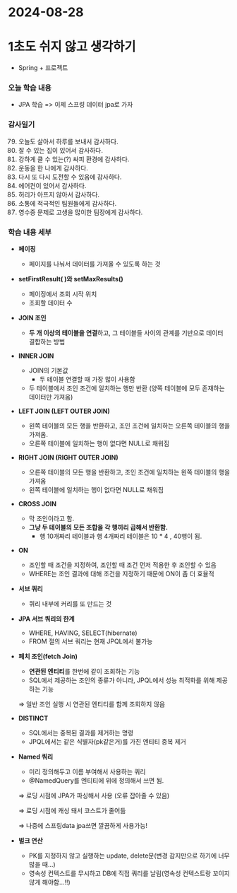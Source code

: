 # 2024-08-28

# 1초도 쉬지 않고 생각하기
-  Spring + 프로젝트

### 오늘 학습 내용
- JPA 학습
    => 이제 스프링 데이터 jpa로 가자


### 감사일기
79. 오늘도 살아서 하루를 보내서 감사하다.
80. 잘 수 있는 집이 있어서 감사하다.
81. 강하게 클 수 있는(?) 싸피 환경에 감사하다.
82. 운동을 한 나에게 감사하다.
83. 다시 또 다시 도전할 수 있음에 감사하다.
84. 에어컨이 있어서 감사하다.
85. 허리가 아프지 않아서 감사하다.
86. 소통에 적극적인 팀원들에게 감사하다.
87. 영수증 문제로 고생을 많이한 팀장에게 감사하다.

    

### 학습 내용 세부
- **페이징**
    - 페이지를 나눠서 데이터를 가져올 수 있도록 하는 것
- **setFirstResult( )와 setMaxResults()**
    
    - 페이징에서 조회 시작 위치
    - 조회할 데이터 수
    
- **JOIN 조인**
    - **두 개 이상의 테이블을 연결**하고, 그 테이블들 사이의 관계를 기반으로 데이터 결합하는 방법
    
- **INNER JOIN**
    - JOIN의 기본값
        - 두 테이블 연결할 때 가장 많이 사용함
    - 두 테이블에서 조인 조건에 일치하는 행만 반환 (양쪽 테이블에 모두 존재하는데이터만 가져옴)
- **LEFT JOIN (LEFT OUTER JOIN)**
    - 왼쪽 테이블의 모든 행을 반환하고, 조인 조건에 일치하는 오른쪽 테이블의 행을 가져옴.
    - 오른쪽 테이블에 일치하는 행이 없다면 NULL로 채워짐
- **RIGHT JOIN (RIGHT OUTER JOIN)**
    - 오른쪽 테이블의 모든 행을 반환하고, 조인 조건에 일치하는 왼쪽 테이블의 행을 가져옴
    - 왼쪽 테이블에 일치하는 행이 없다면 NULL로 채워짐
- **CROSS JOIN**
    - 막 조인이라고 함.
    - **그냥 두 테이블의 모든 조합을 각 행끼리 곱해서 반환함.**
        - 행 10개짜리  테이블과 행 4개짜리 테이블은 10 * 4 , 40행이 됨.
- **ON**
    - 조인할 때 조건을 지정하여, 조인할 때 조건 먼저 적용한 후 조인할 수 있음
    - WHERE는 조인 결과에 대해 조건을 지정하기 때문에 ON이 좀 더 효율적
- **서브 쿼리**
    - 쿼리 내부에 커리를 또 만드는 것
- **JPA 서브 쿼리의 한계**
    - WHERE, HAVING, SELECT(hibernate)
    - FROM 절의 서브 쿼리는 현재 JPQL에서 불가능
- **페치 조인(fetch Join)**
    - **연관된 엔티티**를 한번에 같이 조회하는 기능
    - SQL에서 제공하는 조인의 종류가 아니라, JPQL에서 성능 최적화를 위해 제공하는 기능
    
    ⇒ 일반 조인 실행 시 연관된 엔티티를 함께 조회하지 않음
    
- **DISTINCT**
    - SQL에서는 중복된 결과를 제거하는 명령
    - JPQL에서는 같은 식별자(pk같은거)를 가진 엔티티 중복 제거
    
- **Named 쿼리**
    - 미리 정의해두고 이름 부여해서 사용하는 쿼리
    - @NamedQuery를 엔티티에 위에 정의해서 쓰면 됨.
    
    ⇒ 로딩 시점에 JPA가 파싱해서 사용 (오류 잡아줄 수 있음)
    
    ⇒ 로딩 시점에 캐싱 돼서 코스트가 줄어듦
    
    ⇒ 나중에 스프링data jpa쓰면 깔끔하게 사용가능!
    
- **벌크 연산**
    - PK를 지정하지 않고 실행하는 update, delete문(변경 감지만으로 하기에 너무 많을 때…)
    - 영속성 컨텍스트를 무시하고 DB에 직접 쿼리를 날림(영속성 컨텍스트랑 꼬이지 않게 해야함...!!)
